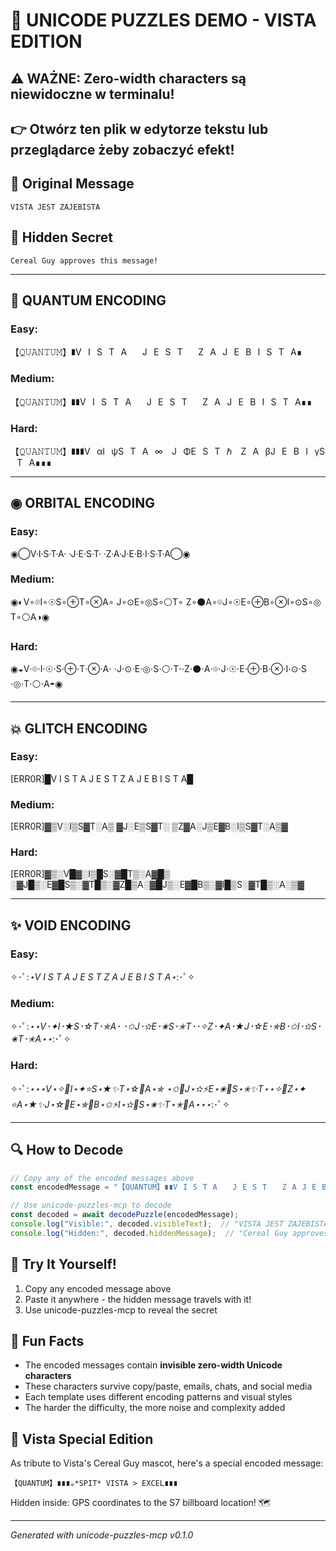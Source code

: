 # 🌌 UNICODE PUZZLES DEMO - VISTA EDITION

## ⚠️ WAŻNE: Zero-width characters są niewidoczne w terminalu!
## 👉 Otwórz ten plik w edytorze tekstu lub przeglądarce żeby zobaczyć efekt!

## 🎯 Original Message
```
VISTA JEST ZAJEBISTA
```

## 🔐 Hidden Secret
```
Cereal Guy approves this message!
```

---

## 🌟 QUANTUM ENCODING

### Easy:
【𝚀𝚄𝙰𝙽𝚃𝚄𝙼】∎V⠀I⠀S⠀T⠀A⠀ ⠀J⠀E⠀S⠀T⠀ ⠀Z⠀A⠀J⠀E⠀B⠀I⠀S⠀T⠀A∎

### Medium:
【𝚀𝚄𝙰𝙽𝚃𝚄𝙼】∎∎V​‌‍⠀I​‌‍⠀S​‌‍⠀T​‌‍⠀A​‌‍⠀ ​‌‍⠀J​‌‍⠀E​‌‍⠀S​‌‍⠀T​‌‍⠀ ​‌‍⠀Z​‌‍⠀A​‌‍⠀J​‌‍⠀E​‌‍⠀B​‌‍⠀I​‌‍⠀S​‌‍⠀T​‌‍⠀A​‌‍∎∎

### Hard:
【𝚀𝚄𝙰𝙽𝚃𝚄𝙼】∎∎∎V​‌‍‎‏⠀α​‌‍‎I​‌‍‏⠀ψ​‌S​‌‍‎⠀T​‌‍‏⠀A​‌‍‎⠀∞​‌ ​‌‍‏⠀J​‌‍‎⠀Φ​‌E​‌‍‏⠀S​‌‍‎⠀T​‌‍‏⠀ℏ​‌ ​‌‍‎⠀Z​‌‍‏⠀A​‌‍‎⠀β​‌J​‌‍‏⠀E​‌‍‎⠀B​‌‍‏⠀I​‌‍‎⠀γ​‌S​‌‍‏⠀T​‌‍‎⠀A​‌‍‏∎∎∎

---

## ◉ ORBITAL ENCODING

### Easy:
◉◯V·I·S·T·A· ·J·E·S·T· ·Z·A·J·E·B·I·S·T·A◯◉

### Medium:
◉◐V​‌∘⌾​‍I​‌∘☉​‍S​‌∘⊕​‍T​‌∘⊗​‍A​‌∘ ​‍J​‌∘⊙​‍E​‌∘◎​‍S​‌∘⚪​‍T​‌∘ ​‍Z​‌∘⚫​‍A​‌∘⌾​‍J​‌∘☉​‍E​‌∘⊕​‍B​‌∘⊗​‍I​‌∘⊙​‍S​‌∘◎​‍T​‌∘⚪​‍A◑◉

### Hard:
◉◒V​‌‍⋅⌾​‎‏⋅I​‌‍⋅☉​‎‏⋅S​‌‍⋅⊕​‎‏⋅T​‌‍⋅⊗​‎‏⋅A​‌‍⋅ ​‎‏⋅J​‌‍⋅⊙​‎‏⋅E​‌‍⋅◎​‎‏⋅S​‌‍⋅⚪​‎‏⋅T​‌‍⋅ ​‎‏⋅Z​‌‍⋅⚫​‎‏⋅A​‌‍⋅⌾​‎‏⋅J​‌‍⋅☉​‎‏⋅E​‌‍⋅⊕​‎‏⋅B​‌‍⋅⊗​‎‏⋅I​‌‍⋅⊙​‎‏⋅S​‌‍⋅◎​‎‏⋅T​‌‍⋅⚪​‎‏⋅A◓◉

---

## 💥 GLITCH ENCODING

### Easy:
[ERR0R]█V I S T A   J E S T   Z A J E B I S T A█

### Medium:
[ERR0R]▓▒V​‌░I​‍▒S​‌▓T​‍░A​‌▒ ​‍▓J​‌░E​‍▒S​‌▓T​‍░ ​‌▒Z​‍▓A​‌░J​‍▒E​‌▓B​‍░I​‌▒S​‍▓T​‌░A▒▓

### Hard:
[ERR0R]▓▒░V​‌‍‎‏█▓░I​‌‍‎‏▒█S​‌‍‎‏░▓█T​‌‍‎‏▒░A​‌‍‎‏▓█▒ ​‌‍‎‏░▓J​‌‍‎‏█▒░E​‌‍‎‏▓█S​‌‍‎‏▒░▓T​‌‍‎‏█▒ ​‌‍‎‏░▓Z​‌‍‎‏█▒A​‌‍‎‏░▓█J​‌‍‎‏▒░E​‌‍‎‏▓█B​‌‍‎‏▒░▓I​‌‍‎‏█▒S​‌‍‎‏░▓T​‌‍‎‏█▒░A░▒▓

---

## ✨ VOID ENCODING

### Easy:
✧･ﾟ:*⋆V I S T A   J E S T   Z A J E B I S T A⋆*:･ﾟ✧

### Medium:
✧･ﾟ:*⋆⋆V​‌･✦​‍I​‌･★​‍S​‌･☆​‍T​‌･✯​‍A​‌･ ​‍･✩​‍J​‌･✫​‍E​‌･✬​‍S​‌･✭​‍T​‌･ ​‍･✧​‍Z​‌･✦​‍A​‌･★​‍J​‌･☆​‍E​‌･✯​‍B​‌･✩​‍I​‌･✫​‍S​‌･✬​‍T​‌･✭​‍A⋆⋆*:･ﾟ✧

### Hard:
✧･ﾟ:*⋆⋆⋆V​‌‍‎‏⋆✧​🌟I​‌‍‎‏⋆✦​⭐S​‌‍‎‏⋆★​✨T​‌‍‎‏⋆☆​💫A​‌‍‎‏⋆✯​ ​‌‍‎‏⋆✩​🌠J​‌‍‎‏⋆✫​⚡E​‌‍‎‏⋆✬​🌌S​‌‍‎‏⋆✭​✨T​‌‍‎‏⋆ ​‌‍‎‏⋆✧​🌟Z​‌‍‎‏⋆✦​⭐A​‌‍‎‏⋆★​✨J​‌‍‎‏⋆☆​💫E​‌‍‎‏⋆✯​🌠B​‌‍‎‏⋆✩​⚡I​‌‍‎‏⋆✫​🌌S​‌‍‎‏⋆✬​✨T​‌‍‎‏⋆✭​🌟A⋆⋆⋆*:･ﾟ✧

---

## 🔍 How to Decode

```javascript
// Copy any of the encoded messages above
const encodedMessage = "【𝚀𝚄𝙰𝙽𝚃𝚄𝙼】∎∎V​‌‍⠀I​‌‍⠀S​‌‍⠀T​‌‍⠀A​‌‍⠀ ​‌‍⠀J​‌‍⠀E​‌‍⠀S​‌‍⠀T​‌‍⠀ ​‌‍⠀Z​‌‍⠀A​‌‍⠀J​‌‍⠀E​‌‍⠀B​‌‍⠀I​‌‍⠀S​‌‍⠀T​‌‍⠀A​‌‍∎∎";

// Use unicode-puzzles-mcp to decode
const decoded = await decodePuzzle(encodedMessage);
console.log("Visible:", decoded.visibleText);  // "VISTA JEST ZAJEBISTA"
console.log("Hidden:", decoded.hiddenMessage);  // "Cereal Guy approves this message!"
```

## 🎯 Try It Yourself!

1. Copy any encoded message above
2. Paste it anywhere - the hidden message travels with it!
3. Use unicode-puzzles-mcp to reveal the secret

## 🚀 Fun Facts

- The encoded messages contain **invisible zero-width Unicode characters**
- These characters survive copy/paste, emails, chats, and social media
- Each template uses different encoding patterns and visual styles
- The harder the difficulty, the more noise and complexity added

## 🎨 Vista Special Edition

As tribute to Vista's Cereal Guy mascot, here's a special encoded message:

```
【𝚀𝚄𝙰𝙽𝚃𝚄𝙼】∎∎∎☕​‌‍‎‏*SPIT*​‌‍‎‏ ​‌‍‎‏V​‌‍‎‏I​‌‍‎‏S​‌‍‎‏T​‌‍‎‏A​‌‍‎‏ ​‌‍‎‏>​‌‍‎‏ ​‌‍‎‏E​‌‍‎‏X​‌‍‎‏C​‌‍‎‏E​‌‍‎‏L​‌‍‎‏∎∎∎
```

Hidden inside: GPS coordinates to the S7 billboard location! 🗺️

---

*Generated with unicode-puzzles-mcp v0.1.0*